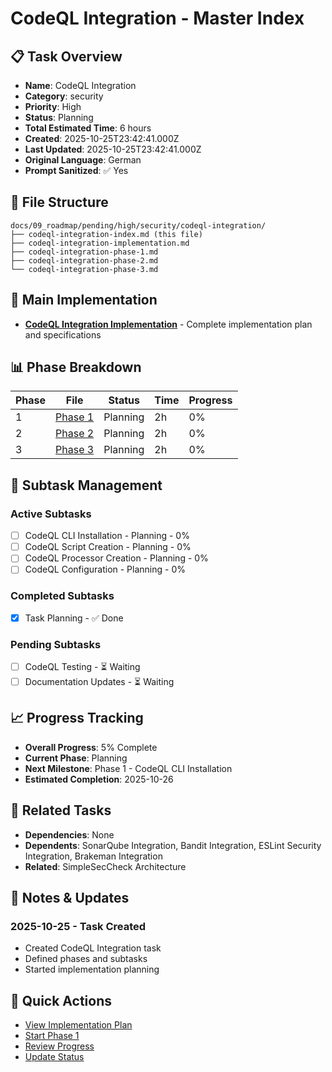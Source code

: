# CodeQL Integration - Master Index

## 📋 Task Overview
- **Name**: CodeQL Integration
- **Category**: security
- **Priority**: High
- **Status**: Planning
- **Total Estimated Time**: 6 hours
- **Created**: 2025-10-25T23:42:41.000Z
- **Last Updated**: 2025-10-25T23:42:41.000Z
- **Original Language**: German
- **Prompt Sanitized**: ✅ Yes

## 📁 File Structure
```
docs/09_roadmap/pending/high/security/codeql-integration/
├── codeql-integration-index.md (this file)
├── codeql-integration-implementation.md
├── codeql-integration-phase-1.md
├── codeql-integration-phase-2.md
└── codeql-integration-phase-3.md
```

## 🎯 Main Implementation
- **[CodeQL Integration Implementation](./codeql-integration-implementation.md)** - Complete implementation plan and specifications

## 📊 Phase Breakdown
| Phase | File | Status | Time | Progress |
|-------|------|--------|------|----------|
| 1 | [Phase 1](./codeql-integration-phase-1.md) | Planning | 2h | 0% |
| 2 | [Phase 2](./codeql-integration-phase-2.md) | Planning | 2h | 0% |
| 3 | [Phase 3](./codeql-integration-phase-3.md) | Planning | 2h | 0% |

## 🔄 Subtask Management
### Active Subtasks
- [ ] CodeQL CLI Installation - Planning - 0%
- [ ] CodeQL Script Creation - Planning - 0%
- [ ] CodeQL Processor Creation - Planning - 0%
- [ ] CodeQL Configuration - Planning - 0%

### Completed Subtasks
- [x] Task Planning - ✅ Done

### Pending Subtasks
- [ ] CodeQL Testing - ⏳ Waiting
- [ ] Documentation Updates - ⏳ Waiting

## 📈 Progress Tracking
- **Overall Progress**: 5% Complete
- **Current Phase**: Planning
- **Next Milestone**: Phase 1 - CodeQL CLI Installation
- **Estimated Completion**: 2025-10-26

## 🔗 Related Tasks
- **Dependencies**: None
- **Dependents**: SonarQube Integration, Bandit Integration, ESLint Security Integration, Brakeman Integration
- **Related**: SimpleSecCheck Architecture

## 📝 Notes & Updates
### 2025-10-25 - Task Created
- Created CodeQL Integration task
- Defined phases and subtasks
- Started implementation planning

## 🚀 Quick Actions
- [View Implementation Plan](./codeql-integration-implementation.md)
- [Start Phase 1](./codeql-integration-phase-1.md)
- [Review Progress](#progress-tracking)
- [Update Status](#notes--updates)

